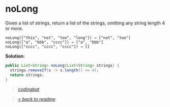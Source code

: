 # noLong

Given a list of strings, return a list of the strings, omitting any string length 4 or more.

```
noLong(["this", "not", "too", "long"]) → ["not", "too"]
noLong(["a", "bbb", "cccc"]) → ["a", "bbb"]
noLong(["cccc", "cccc", "cccc"]) → []
```

**Solution:**

```java
public List<String> noLong(List<String> strings) {
  strings.removeIf(s -> s.length() >= 4);
  return strings;
}
```

> _[codingbat](https://codingbat.com/prob/p194496)_

> [< _back to readme_](/README.md)